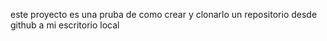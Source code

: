 este proyecto es una pruba de como crear y clonarlo un repositorio desde github a mi escritorio local
